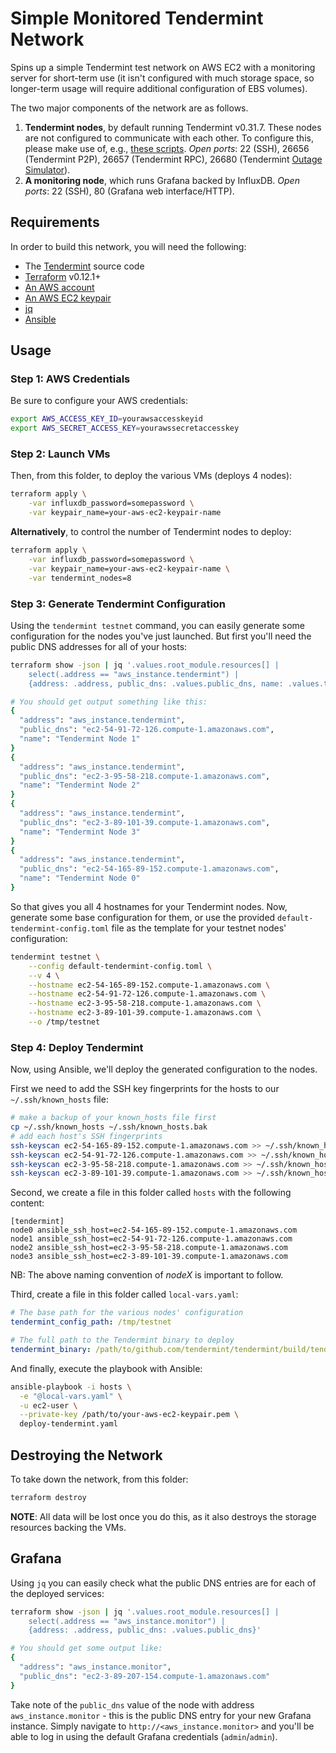 # Simple Monitored Tendermint Network

Spins up a simple Tendermint test network on AWS EC2 with a monitoring server
for short-term use (it isn't configured with much storage space, so longer-term
usage will require additional configuration of EBS volumes).

The two major components of the network are as follows.

1. **Tendermint nodes**, by default running Tendermint v0.31.7. These nodes are
   not configured to communicate with each other. To configure this, please make
   use of, e.g., [these
   scripts](https://github.com/interchainio/tm-load-test/blob/master/deployment/tendermint-testnet.md).
   *Open ports*: 22 (SSH), 26656 (Tendermint P2P), 26657 (Tendermint RPC), 26680
   (Tendermint [Outage
   Simulator](https://github.com/interchainio/tm-load-test/tree/master/cmd/tm-outage-sim-server)).
2. **A monitoring node**, which runs Grafana backed by InfluxDB. *Open ports*:
   22 (SSH), 80 (Grafana web interface/HTTP).

## Requirements
In order to build this network, you will need the following:

* The [Tendermint](https://github.com/tendermint/tendermint) source code
* [Terraform](https://www.terraform.io/) v0.12.1+
* [An AWS account](https://aws.amazon.com/)
* [An AWS EC2 keypair](https://docs.aws.amazon.com/AWSEC2/latest/UserGuide/ec2-key-pairs.html)
* [jq](https://stedolan.github.io/jq/)
* [Ansible](https://docs.ansible.com/ansible/latest/index.html)

## Usage

### Step 1: AWS Credentials
Be sure to configure your AWS credentials:

```bash
export AWS_ACCESS_KEY_ID=yourawsaccesskeyid
export AWS_SECRET_ACCESS_KEY=yourawssecretaccesskey
```

### Step 2: Launch VMs
Then, from this folder, to deploy the various VMs (deploys 4 nodes):

```bash
terraform apply \
    -var influxdb_password=somepassword \
    -var keypair_name=your-aws-ec2-keypair-name
```

**Alternatively**, to control the number of Tendermint nodes to deploy:

```bash
terraform apply \
    -var influxdb_password=somepassword \
    -var keypair_name=your-aws-ec2-keypair-name \
    -var tendermint_nodes=8
```

### Step 3: Generate Tendermint Configuration
Using the `tendermint testnet` command, you can easily generate some
configuration for the nodes you've just launched. But first you'll need the
public DNS addresses for all of your hosts:

```bash
terraform show -json | jq '.values.root_module.resources[] |
    select(.address == "aws_instance.tendermint") |
    {address: .address, public_dns: .values.public_dns, name: .values.tags.Name}'

# You should get output something like this:
{
  "address": "aws_instance.tendermint",
  "public_dns": "ec2-54-91-72-126.compute-1.amazonaws.com",
  "name": "Tendermint Node 1"
}
{
  "address": "aws_instance.tendermint",
  "public_dns": "ec2-3-95-58-218.compute-1.amazonaws.com",
  "name": "Tendermint Node 2"
}
{
  "address": "aws_instance.tendermint",
  "public_dns": "ec2-3-89-101-39.compute-1.amazonaws.com",
  "name": "Tendermint Node 3"
}
{
  "address": "aws_instance.tendermint",
  "public_dns": "ec2-54-165-89-152.compute-1.amazonaws.com",
  "name": "Tendermint Node 0"
}
```

So that gives you all 4 hostnames for your Tendermint nodes. Now, generate some
base configuration for them, or use the provided
`default-tendermint-config.toml` file as the template for your testnet nodes'
configuration:

```bash
tendermint testnet \
    --config default-tendermint-config.toml \
    --v 4 \
    --hostname ec2-54-165-89-152.compute-1.amazonaws.com \
    --hostname ec2-54-91-72-126.compute-1.amazonaws.com \
    --hostname ec2-3-95-58-218.compute-1.amazonaws.com \
    --hostname ec2-3-89-101-39.compute-1.amazonaws.com \
    --o /tmp/testnet
```

### Step 4: Deploy Tendermint
Now, using Ansible, we'll deploy the generated configuration to the nodes.

First we need to add the SSH key fingerprints for the hosts to our
`~/.ssh/known_hosts` file:

```bash
# make a backup of your known_hosts file first
cp ~/.ssh/known_hosts ~/.ssh/known_hosts.bak
# add each host's SSH fingerprints
ssh-keyscan ec2-54-165-89-152.compute-1.amazonaws.com >> ~/.ssh/known_hosts
ssh-keyscan ec2-54-91-72-126.compute-1.amazonaws.com >> ~/.ssh/known_hosts
ssh-keyscan ec2-3-95-58-218.compute-1.amazonaws.com >> ~/.ssh/known_hosts
ssh-keyscan ec2-3-89-101-39.compute-1.amazonaws.com >> ~/.ssh/known_hosts
```

Second, we create a file in this folder called `hosts` with the following
content:

```
[tendermint]
node0 ansible_ssh_host=ec2-54-165-89-152.compute-1.amazonaws.com
node1 ansible_ssh_host=ec2-54-91-72-126.compute-1.amazonaws.com
node2 ansible_ssh_host=ec2-3-95-58-218.compute-1.amazonaws.com
node3 ansible_ssh_host=ec2-3-89-101-39.compute-1.amazonaws.com
```

NB: The above naming convention of *nodeX* is important to follow.

Third, create a file in this folder called `local-vars.yaml`:

```yaml
# The base path for the various nodes' configuration
tendermint_config_path: /tmp/testnet

# The full path to the Tendermint binary to deploy
tendermint_binary: /path/to/github.com/tendermint/tendermint/build/tendermint
```

And finally, execute the playbook with Ansible:

```bash
ansible-playbook -i hosts \
  -e "@local-vars.yaml" \
  -u ec2-user \
  --private-key /path/to/your-aws-ec2-keypair.pem \
  deploy-tendermint.yaml
```

## Destroying the Network
To take down the network, from this folder:

```bash
terraform destroy
```

**NOTE**: All data will be lost once you do this, as it also destroys the
storage resources backing the VMs.

## Grafana
Using `jq` you can easily check what the public DNS entries are for each of the
deployed services:

```bash
terraform show -json | jq '.values.root_module.resources[] |
    select(.address == "aws_instance.monitor") | 
    {address: .address, public_dns: .values.public_dns}'

# You should get some output like:
{
  "address": "aws_instance.monitor",
  "public_dns": "ec2-3-89-207-154.compute-1.amazonaws.com"
}
```

Take note of the `public_dns` value of the node with address
`aws_instance.monitor` - this is the public DNS entry for your new Grafana
instance. Simply navigate to `http://<aws_instance.monitor>` and you'll be able
to log in using the default Grafana credentials (`admin`/`admin`).
